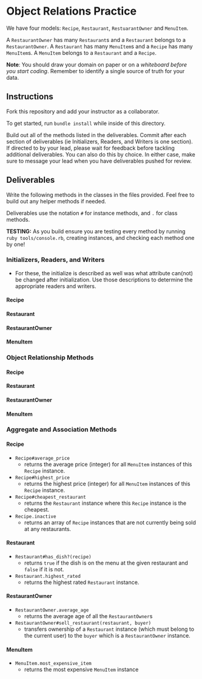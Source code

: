 # Object Relations Practice

We have four models: `Recipe`, `Restaurant`, `RestuarantOwner` and `MenuItem`. 

A `RestaurantOwner` has many `Restaurant`s and a `Restaurant` belongs to a `RestaurantOwner`. A `Restaurant` has many `MenuItem`s and a `Recipe` has many `MenuItem`s. A `MenuItem` belongs to a `Restaurant` and a `Recipe`. 

**Note**: You should draw your domain on paper or on a *whiteboard before you start coding*. Remember to identify a single source of truth for your data.

## Instructions

Fork this repository and add your instructor as a collaborator.

To get started, run `bundle install` while inside of this directory.

Build out all of the methods listed in the deliverables. Commit after each section of deliverables (ie Initializers, Readers, and Writers is one section). If directed to by your lead, please wait for feedback before tackling additional deliverables. You can also do this by choice. In either case, make sure to message your lead when you have deliverables pushed for review. 

## Deliverables

Write the following methods in the classes in the files provided. Feel free to build out any helper methods if needed.

Deliverables use the notation `#` for instance methods, and `.` for class methods.

**TESTING:** As you build ensure you are testing every method by running `ruby tools/console.rb`, creating instances, and checking each method one by one! 

### Initializers, Readers, and Writers
- For these, the initialize is described as well was what attribute can(not) be changed after initialization. Use those descriptions to determine the appropriate readers and writers.


#### Recipe
<!-- - `Recipe#initialize(name, description)`
  - A recipe should be initialized with a `name` (string) and a `description` (string).
  - The name **cannot** be changed after the recipe is initialized.
  - The description can be changed after the recipe is initialized.
  - Both name and description are readable -->
<!-- - `Recipe.all`
  - Returns an array of all recipe instances that have been created. -->

#### Restaurant
<!-- - `Restaurant#initialize(owner, name, star_rating)`
  - A restaurant should be initialized with a `RestaurantOwner` instance, a `name` (string) and a `star_rating` (integer).
  - The name and star_rating can be changed after the restaurant is initialized.
  - Both name and star_rating are readable. -->
<!-- - `Restaurant.all`
  - Returns an array of all restaurant instances that have been created. -->

#### RestaurantOwner
<!-- - `RestaurantOwner#initialize(name, age)`
  - A restaurant_owner should be initialized with a `name` (string) and an `age` (integer).
  - The name and age can be changed after the restaurant_owner is initialized.
  - Both name and age are readable. -->
<!-- - `RestaurantOwner.all`
  - Returns an array of all restaurant_owner instances that have been created. -->

#### MenuItem
<!-- - `MenuItem#initialize(restaurant, recipe, price)`
  - A menu_item should be initialized with a `Restaurant` instance, a `Recipe` instance and a `price` (float).
  - The price can be changed after the menu_item is initialized. -->
<!-- - `MenuItem.all`
  - Returns an array of all menu_item instances that have been created. -->



### Object Relationship Methods

#### Recipe
<!-- - `Recipe#menu_items`
  - returns an array of all the `MenuItem` instances for the `Recipe`. -->
<!-- - `Recipe#restaurants`
  - returns an array of all the `Restaurant` instances that have the `Recipe` on their menu. -->

#### Restaurant
<!-- - `Restaurant#menu_items`
  - returns an array of all the `MenuItem` instances for the `Restaurant`. -->
<!-- - `Restaurant#owner`
  - returns the `RestaurantOwner` instance associated with the `Restaurant` instance -->
<!-- - `Restaurant#recipes`
  - returns an array of all the `Recipe` instances that are on this `Restaurant`s menu. -->

#### RestaurantOwner
<!-- - `RestaurantOwner#restaurants`
  - returns an array of `Restaurant` instances associated with the `RestaurantOwner` instance. -->
<!-- - `RestaurantOwner#menu_items`
  - returns an array of `MenuItem` instances associated with any of the `RestaurantOwner`s `Restaurant` instances. -->

#### MenuItem
<!-- - `MenuItem#recipe`
  - returns the `Recipe` instance associated with the `MenuItem` instance -->
<!-- - `MenuItem#restaurant`
  - returns the `Restaurant` instance associated with the `MenuItem` instance -->
<!-- - `MenuItem#owner`
  - returns the `Owner` instance associated with the `MenuItem` instance -->



### Aggregate and Association Methods

#### Recipe
- `Recipe#average_price`
    - returns the average price (integer) for all `MenuItem` instances of this `Recipe` instance. 
- `Recipe#highest_price`
  - returns the highest price (integer) for all `MenuItem` instances of this `Recipe` instance. 
- `Recipe#cheapest_restaurant`
  - returns the `Restaurant` instance where this `Recipe` instance is the cheapest. 
- `Recipe.inactive`
  - returns an array of `Recipe` instances that are not currently being sold at any restaurants.

#### Restaurant
- `Restaurant#has_dish?(recipe)`
    - returns `true` if the dish is on the menu at the given restaurant and `false` if it is not. 
- `Restaurant.highest_rated`
    - returns the highest rated `Restaurant` instance.

#### RestaurantOwner
- `RestaurantOwner.average_age`
  - returns the average age of all the `RestaurantOwner`s
- `RestaurantOwner#sell_restaurant(restaurant, buyer)`
  - transfers ownership of a `Restaurant` instance (which must belong to the current user) to the `buyer` which is a `RestaurantOwner` instance. 

#### MenuItem
- `MenuItem.most_expensive_item`
    - returns the most expensive `MenuItem` instance



 







